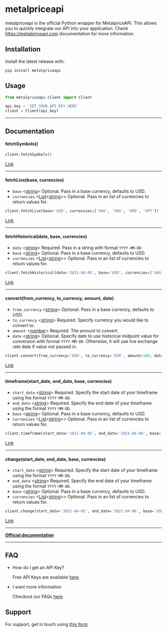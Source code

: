 # metalpriceapi

metalpriceapi is the official Python wrapper for MetalpriceAPI. This allows you to quickly integrate our API into your application. Check https://metalpriceapi.com documentation for more information.

## Installation

Install the latest release with:


    pip install metalpriceapi

## Usage

```python
from metalpriceapi.client import Client

api_key = 'SET_YOUR_API_KEY_HERE'
client = Client(api_key)
```
---
## Documentation

#### fetchSymbols()
```python
client.fetchSymbols()
```

[Link](https://metalpriceapi.com/documentation#api_symbol)

---
#### fetchLive(base, currencies)

- `base` <[string]> Optional. Pass in a base currency, defaults to USD.
- `currencies` <[List]<[string]>> Optional. Pass in an list of currencies to return values for.

```python
client.fetchLive(base='USD', currencies=['XAU', 'XAG', 'XPD', 'XPT'])
```

[Link](https://metalpriceapi.com/documentation#api_realtime)

---
#### fetchHistorical(date, base, currencies)

- `date` <[string]> Required. Pass in a string with format `YYYY-MM-DD`
- `base` <[string]> Optional. Pass in a base currency, defaults to USD.
- `currencies` <[List]<[string]>> Optional. Pass in an list of currencies to return values for.

```python
client.fetchHistorical(date='2021-04-05', base='USD', currencies=['XAU', 'XAG', 'XPD', 'XPT'])
```

[Link](https://metalpriceapi.com/documentation#api_historical)

---
#### convert(from_currency, to_currency, amount, date)

- `from_currency` <[string]> Optional. Pass in a base currency, defaults to USD.
- `to_currency` <[string]> Required. Specify currency you would like to convert to.
- `amount` <[number]> Required. The amount to convert.
- `date` <[string]> Optional. Specify date to use historical midpoint value for conversion with format `YYYY-MM-DD`. Otherwise, it will use live exchange rate date if value not passed in.

```python
client.convert(from_currency='USD', to_currency='EUR', amount=100, date='2021-04-05')
```

[Link](https://metalpriceapi.com/documentation#api_convert)

---
#### timeframe(start_date, end_date, base, currencies)

- `start_date` <[string]> Required. Specify the start date of your timeframe using the format `YYYY-MM-DD`.
- `end_date` <[string]> Required. Specify the end date of your timeframe using the format `YYYY-MM-DD`.
- `base` <[string]> Optional. Pass in a base currency, defaults to USD.
- `currencies` <[List]<[string]>> Optional. Pass in an list of currencies to return values for.

```python
client.timeframe(start_date='2021-04-05', end_date='2021-04-06', base='USD', currencies=['XAU', 'XAG', 'XPD', 'XPT'])
```

[Link](https://metalpriceapi.com/documentation#api_timeframe)

---
#### change(start_date, end_date, base, currencies)

- `start_date` <[string]> Required. Specify the start date of your timeframe using the format `YYYY-MM-DD`.
- `end_date` <[string]> Required. Specify the end date of your timeframe using the format `YYYY-MM-DD`.
- `base` <[string]> Optional. Pass in a base currency, defaults to USD.
- `currencies` <[List]<[string]>> Optional. Pass in an list of currencies to return values for.

```python
client.change(start_date='2021-04-05', end_date='2021-04-06', base='USD', currencies=['XAU', 'XAG', 'XPD', 'XPT'])
```

[Link](https://metalpriceapi.com/documentation#api_change)

---
**[Official documentation](https://metalpriceapi.com/documentation)**


---
## FAQ

- How do I get an API Key?

    Free API Keys are available [here](https://metalpriceapi.com).

- I want more information

    Checkout our FAQs [here](https://metalpriceapi.com/faq).


## Support

For support, get in touch using [this form](https://metalpriceapi.com/contact).


[List]: https://www.w3schools.com/python/python_datatypes.asp 'List'
[number]: https://www.w3schools.com/python/python_datatypes.asp 'Number'
[string]: https://www.w3schools.com/python/python_datatypes.asp 'String'